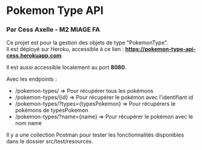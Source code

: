 # Pokemon Type API
### Par Cess Axelle - M2 MIAGE FA

Ce projet est pour la gestion des objets de type "PokemonType".   
Il est déployé sur Heroku, accessible à ce lien : **https://pokemon-type-api-cess.herokuapp.com**.

Il est aussi accessible localement au port **8080**.

Avec les endpoints :
- /pokemon-types/ => Pour récupérer tous les pokémons
- /pokemon-types/{id} => Pour récupérer le pokémon avec l'identifiant id
- /pokemon-types/?types={typesPokemon} => Pour récupérers le pokémons de typesPokemon
- /pokemon-types/?name={name} => Pour récupérer le pokémon avec le nom name

Il y a une collection Postman pour tester les fonctionnalités disponibles dans le dossier src/test/resources.
